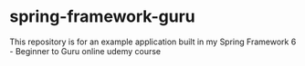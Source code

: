 # spring-framework-guru
This repository is for an example application built in my Spring Framework 6 - Beginner to Guru online udemy course
